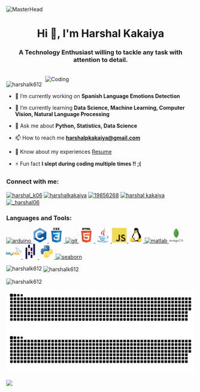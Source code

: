 ![MasterHead](https://i.imgur.com/54WbxFa.jpeg)
<h1 align="center">Hi 👋, I'm Harshal Kakaiya</h1>
<h3 align="center">A Technology Enthusiast willing to tackle any task with attention to detail.</h3><br>

<img align="right" alt="Coding" width="400" src="https://cdn.dribbble.com/users/1162077/screenshots/3848914/programmer.gif">

<p align="left"> <img src="https://komarev.com/ghpvc/?username=harshalk612&label=Profile%20views&color=0e75b6&style=flat" alt="harshalk612" /> </p>


- 🔭 I’m currently working on **Spanish Language Emotions Detection**

- 🌱 I’m currently learning **Data Science, Machine Learning, Computer Vision, Natural Language Processing**

- 💬 Ask me about **Python, Statistics, Data Science**

- 📫 How to reach me **harshalpkakaiya@gmail.com**

- 📄 Know about my experiences [Resume]([https://drive.google.com/file/d/19cI_NyelDWNucDI56Rl4VLJZkld1AyzC/view?usp=sharing]](https://cvws.icloud-content.com/B/AU1UEdAdoGgKJ-_88lQQz9lZGclRAcVbWb7ick1RV22bnm_c9dl7wjCs/HarshalK-Resume.pdf?o=AtCAh6FxvDO5Ya-Y1LhlokXJJKQi3bG147ChOSTUJckd&v=1&x=3&a=CAogq3EppQ5d_0Bn-Vl8ueQEJZG6BBwa-BTvtyEDIEDsnmoSbxDG_LiG2DIYxtmUiNgyIgEAUgRZGclRWgR7wjCsaid1YF_NCoAmvwkUM97toHoV0yJTabkgVZ6CtfKXNWExOwgEICS5BAhyJ1EKe_P35VoMlzH_J_E6zvDSDM9aScmQfEH2W4hXn0eWGfu5mnZ0uQ&e=1741626354&fl=&r=87e6d2d4-f37f-4e29-bedb-cfa5f44e76a5-1&k=9GQtCIXZzHV7eFg0qrre0A&ckc=com.apple.clouddocs&ckz=com.apple.CloudDocs&p=132&s=lkNGgmAqpz9shut1GCF4ap-SrQs&cd=i))

- ⚡ Fun fact **I slept during coding multiple times !! ;(**

<h3 align="left">Connect with me:</h3>
<p align="left">
<a href="https://twitter.com/HarshalK61" target="blank"><img align="center" src="https://raw.githubusercontent.com/rahuldkjain/github-profile-readme-generator/master/src/images/icons/Social/twitter.svg" alt="harshal_k06" height="30" width="40" /></a>
<a href="https://linkedin.com/in/harshal-kakaiya" target="blank"><img align="center" src="https://raw.githubusercontent.com/rahuldkjain/github-profile-readme-generator/master/src/images/icons/Social/linked-in-alt.svg" alt="harshalkakaiya" height="30" width="40" /></a>
<a href="https://stackoverflow.com/users/19856268" target="blank"><img align="center" src="https://raw.githubusercontent.com/rahuldkjain/github-profile-readme-generator/master/src/images/icons/Social/stack-overflow.svg" alt="19856268" height="30" width="40" /></a>
<a href="https://fb.com/harshal kakaiya" target="blank"><img align="center" src="https://raw.githubusercontent.com/rahuldkjain/github-profile-readme-generator/master/src/images/icons/Social/facebook.svg" alt="harshal kakaiya" height="30" width="40" /></a>
<a href="https://instagram.com/_harshall06_" target="blank"><img align="center" src="https://raw.githubusercontent.com/rahuldkjain/github-profile-readme-generator/master/src/images/icons/Social/instagram.svg" alt="_harshal06" height="30" width="40" /></a>
</p>

<h3 align="left">Languages and Tools:</h3>
<p align="left"> <a href="https://www.arduino.cc/" target="_blank" rel="noreferrer"> <img src="https://cdn.worldvectorlogo.com/logos/arduino-1.svg" alt="arduino" width="40" height="40"/> </a> <a href="https://www.cprogramming.com/" target="_blank" rel="noreferrer"> <img src="https://raw.githubusercontent.com/devicons/devicon/master/icons/c/c-original.svg" alt="c" width="40" height="40"/> </a> <a href="https://www.w3schools.com/css/" target="_blank" rel="noreferrer"> <img src="https://raw.githubusercontent.com/devicons/devicon/master/icons/css3/css3-original-wordmark.svg" alt="css3" width="40" height="40"/> </a> <a href="https://git-scm.com/" target="_blank" rel="noreferrer"> <img src="https://www.vectorlogo.zone/logos/git-scm/git-scm-icon.svg" alt="git" width="40" height="40"/> </a> <a href="https://www.w3.org/html/" target="_blank" rel="noreferrer"> <img src="https://raw.githubusercontent.com/devicons/devicon/master/icons/html5/html5-original-wordmark.svg" alt="html5" width="40" height="40"/> </a> <a href="https://www.java.com" target="_blank" rel="noreferrer"> <img src="https://raw.githubusercontent.com/devicons/devicon/master/icons/java/java-original.svg" alt="java" width="40" height="40"/> </a> <a href="https://developer.mozilla.org/en-US/docs/Web/JavaScript" target="_blank" rel="noreferrer"> <img src="https://raw.githubusercontent.com/devicons/devicon/master/icons/javascript/javascript-original.svg" alt="javascript" width="40" height="40"/> </a> <a href="https://www.linux.org/" target="_blank" rel="noreferrer"> <img src="https://raw.githubusercontent.com/devicons/devicon/master/icons/linux/linux-original.svg" alt="linux" width="40" height="40"/> </a> <a href="https://www.mathworks.com/" target="_blank" rel="noreferrer"> <img src="https://upload.wikimedia.org/wikipedia/commons/2/21/Matlab_Logo.png" alt="matlab" width="40" height="40"/> </a> <a href="https://www.mongodb.com/" target="_blank" rel="noreferrer"> <img src="https://raw.githubusercontent.com/devicons/devicon/master/icons/mongodb/mongodb-original-wordmark.svg" alt="mongodb" width="40" height="40"/> </a> <a href="https://www.mysql.com/" target="_blank" rel="noreferrer"> <img src="https://raw.githubusercontent.com/devicons/devicon/master/icons/mysql/mysql-original-wordmark.svg" alt="mysql" width="40" height="40"/> </a> <a href="https://pandas.pydata.org/" target="_blank" rel="noreferrer"> <img src="https://raw.githubusercontent.com/devicons/devicon/2ae2a900d2f041da66e950e4d48052658d850630/icons/pandas/pandas-original.svg" alt="pandas" width="40" height="40"/> </a> <a href="https://www.python.org" target="_blank" rel="noreferrer"> <img src="https://raw.githubusercontent.com/devicons/devicon/master/icons/python/python-original.svg" alt="python" width="40" height="40"/> </a> <a href="https://seaborn.pydata.org/" target="_blank" rel="noreferrer"> <img src="https://seaborn.pydata.org/_images/logo-mark-lightbg.svg" alt="seaborn" width="40" height="40"/> </a> </p>


<p><img align="left" src="https://github-readme-stats.vercel.app/api/top-langs?username=harshalk612&show_icons=true&locale=en&layout=compact" alt="harshalk612" /></p>

<p>&nbsp;<img align="center" src="https://github-readme-stats.vercel.app/api?username=harshalk612&show_icons=true&locale=en" alt="harshalk612" /></p>

<p><img align="center" src="https://github-readme-streak-stats.herokuapp.com/?user=harshalk612&" alt="harshalk612" /></p>

<div align="center" dir="auto">
<p dir="auto"><a target="_blank" rel="noopener noreferrer nofollow" href="https://raw.githubusercontent.com/AkshatRastogi-1nC0re/AkshatRastogi-1nC0re/output/github-contribution-grid-snake-sissa.svg#gh-dark-mode-only"><img src="https://raw.githubusercontent.com/AkshatRastogi-1nC0re/AkshatRastogi-1nC0re/output/github-contribution-grid-snake-sissa.svg#gh-dark-mode-only" alt="github contribution grid snake animation" style="max-width: 100%;"></a>
<a target="_blank" rel="noopener noreferrer nofollow" href="https://raw.githubusercontent.com/AkshatRastogi-1nC0re/AkshatRastogi-1nC0re/output/github-contribution-grid-snake-sissa-white.svg#gh-light-mode-only"><img src="https://raw.githubusercontent.com/AkshatRastogi-1nC0re/AkshatRastogi-1nC0re/output/github-contribution-grid-snake-sissa-white.svg#gh-light-mode-only" alt="github contribution grid snake animation" style="max-width: 100%;"></a></p>
</div>

<a target="_blank" rel="noopener noreferrer nofollow" href="https://raw.githubusercontent.com/halfrost/halfrost/master/icons/header_.png"><img src="https://raw.githubusercontent.com/halfrost/halfrost/master/icons/header_.png" style="max-width: 100%;"></a>
